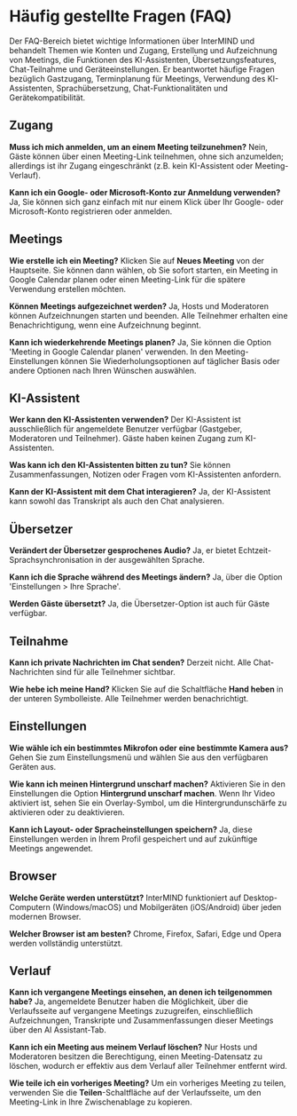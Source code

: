 # Häufig gestellte Fragen (FAQ)

Der FAQ-Bereich bietet wichtige Informationen über InterMIND und behandelt Themen wie Konten und Zugang, Erstellung und Aufzeichnung von Meetings, die Funktionen des KI-Assistenten, Übersetzungsfeatures, Chat-Teilnahme und Geräteeinstellungen. Er beantwortet häufige Fragen bezüglich Gastzugang, Terminplanung für Meetings, Verwendung des KI-Assistenten, Sprachübersetzung, Chat-Funktionalitäten und Gerätekompatibilität.

## Zugang

**Muss ich mich anmelden, um an einem Meeting teilzunehmen?**
Nein, Gäste können über einen Meeting-Link teilnehmen, ohne sich anzumelden; allerdings ist ihr Zugang eingeschränkt (z.B. kein KI-Assistent oder Meeting-Verlauf).

**Kann ich ein Google- oder Microsoft-Konto zur Anmeldung verwenden?**
Ja, Sie können sich ganz einfach mit nur einem Klick über Ihr Google- oder Microsoft-Konto registrieren oder anmelden.

## Meetings

**Wie erstelle ich ein Meeting?**
Klicken Sie auf **Neues Meeting** von der Hauptseite. Sie können dann wählen, ob Sie sofort starten, ein Meeting in Google Calendar planen oder einen Meeting-Link für die spätere Verwendung erstellen möchten.

**Können Meetings aufgezeichnet werden?**
Ja, Hosts und Moderatoren können Aufzeichnungen starten und beenden. Alle Teilnehmer erhalten eine Benachrichtigung, wenn eine Aufzeichnung beginnt.

**Kann ich wiederkehrende Meetings planen?**
Ja, Sie können die Option \'Meeting in Google Calendar planen\' verwenden. In den Meeting-Einstellungen können Sie Wiederholungsoptionen auf täglicher Basis oder andere Optionen nach Ihren Wünschen auswählen.

## KI-Assistent

**Wer kann den KI-Assistenten verwenden?**
Der KI-Assistent ist ausschließlich für angemeldete Benutzer verfügbar (Gastgeber, Moderatoren und Teilnehmer). Gäste haben keinen Zugang zum KI-Assistenten.

**Was kann ich den KI-Assistenten bitten zu tun?**
Sie können Zusammenfassungen, Notizen oder Fragen vom KI-Assistenten anfordern.

**Kann der KI-Assistent mit dem Chat interagieren?**
Ja, der KI-Assistent kann sowohl das Transkript als auch den Chat analysieren.

## Übersetzer

**Verändert der Übersetzer gesprochenes Audio?**
Ja, er bietet Echtzeit-Sprachsynchronisation in der ausgewählten Sprache.

**Kann ich die Sprache während des Meetings ändern?**
Ja, über die Option 'Einstellungen > Ihre Sprache'.

**Werden Gäste übersetzt?**
Ja, die Übersetzer-Option ist auch für Gäste verfügbar.

## Teilnahme

**Kann ich private Nachrichten im Chat senden?**
Derzeit nicht. Alle Chat-Nachrichten sind für alle Teilnehmer sichtbar.

**Wie hebe ich meine Hand?**
Klicken Sie auf die Schaltfläche **Hand heben** in der unteren Symbolleiste. Alle Teilnehmer werden benachrichtigt.

## Einstellungen

**Wie wähle ich ein bestimmtes Mikrofon oder eine bestimmte Kamera aus?**
Gehen Sie zum Einstellungsmenü und wählen Sie aus den verfügbaren Geräten aus.

**Wie kann ich meinen Hintergrund unscharf machen?**
Aktivieren Sie in den Einstellungen die Option **Hintergrund unscharf machen**. Wenn Ihr Video aktiviert ist, sehen Sie ein Overlay-Symbol, um die Hintergrundunschärfe zu aktivieren oder zu deaktivieren.

**Kann ich Layout- oder Spracheinstellungen speichern?**
Ja, diese Einstellungen werden in Ihrem Profil gespeichert und auf zukünftige Meetings angewendet.

## Browser

**Welche Geräte werden unterstützt?**
InterMIND funktioniert auf Desktop-Computern (Windows/macOS) und Mobilgeräten (iOS/Android) über jeden modernen Browser.

**Welcher Browser ist am besten?**
Chrome, Firefox, Safari, Edge und Opera werden vollständig unterstützt.

## Verlauf

**Kann ich vergangene Meetings einsehen, an denen ich teilgenommen habe?**
Ja, angemeldete Benutzer haben die Möglichkeit, über die Verlaufsseite auf vergangene Meetings zuzugreifen, einschließlich Aufzeichnungen, Transkripte und Zusammenfassungen dieser Meetings über den AI Assistant-Tab.

**Kann ich ein Meeting aus meinem Verlauf löschen?**
Nur Hosts und Moderatoren besitzen die Berechtigung, einen Meeting-Datensatz zu löschen, wodurch er effektiv aus dem Verlauf aller Teilnehmer entfernt wird.

**Wie teile ich ein vorheriges Meeting?**
Um ein vorheriges Meeting zu teilen, verwenden Sie die **Teilen**-Schaltfläche auf der Verlaufsseite, um den Meeting-Link in Ihre Zwischenablage zu kopieren.